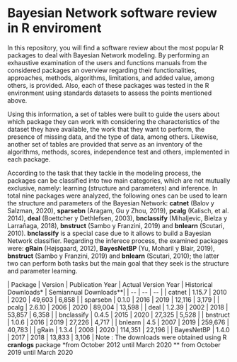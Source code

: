 # Bayesian Network software review in R enviroment

In this repository, you will find a software review about the most popular R packages to deal with Bayesian Network modeling. By performing an exhaustive examination of the users and functions manuals from the considered packages an overview regarding their functionalities, approaches, methods, algorithms, limitations, and added value, among others, is provided. Also, each of these packages was tested in the R environment using standards datasets to assess the points mentioned above.

Using this information, a set of tables were built to guide the users about which package they can work with considering the characteristics of the dataset they have available, the work that they want to perform, the presence of missing data, and the type of data, among others. Likewise, another set of tables are provided that serve as an inventory of the algorithms, methods, scores, independence test and others, implemented in each package.

According to the task that they tackle in the modeling process, the packages can be classified into two main categories, which are not mutually exclusive, namely: learning (structure and parameters) and inference. In total nine packages were analyzed, the following ones can be used to learn the structure and parameters of the Bayesian Network: **catnet** (Balov y Salzman, 2020), **sparsebn** (Aragam, Gu y Zhou, 2019), **pcalg** (Kalisch, et al. 2014), **deal** (Boettcher y Dethlefsen, 2003), **bnclassify** (Mihaljevic, Bielza y Larrañaga, 2018), **bnstruct** (Sambo y Franzini, 2019) and **bnlearn** (Scutari, 2010). **bnclassify** is a special case due to it allows to build a Bayesian Network classifier. Regarding the inferece process, the examined packages were: **gRain** (Højsgaard, 2012), **BayesNetBP** (Yu, Moharil y Blair, 2019), **bnstruct** (Sambo y Franzini, 2019) and **bnlearn** (Scutari, 2010); the latter two can perform both tasks but the main goal that they seek is the structure and parameter learning.

| Package | Version | Publication Year | Actual Version Year | Historical Downloads* | Semiannual Downloads**|
| -- | -- | -- |
| catnet | 1.15.7 | 2010 | 2020 | 49,603 | 6,858 |
| sparsebn | 0.1.0 | 2016 | 2019 | 12,116 | 3,179 |
| pcalg | 2.6.10 | 2006 | 2020 | 89,004 |	13,598 |
| deal | 1.2.39 | 2002	| 2018 | 53,857 | 6,358 |
| bnclassify | 0.4.5 | 2015 | 2020 | 27,325 | 5,528 |
| bnstruct | 1.0.6 | 2016 | 2019 | 27,226 | 4,717 |
| bnlearn | 4.5 | 2007 | 2019 | 259,676 | 40,783 |
| gRain | 1.3.4 | 2008 | 2020 | 114,351 | 22,196 |
| BayesNetBP | 1.4.0 | 2017 | 2018 | 13,833 |	3,106 |
Note : The downloads were obtained using R **cranlogs** package
*from October 2012 until March 2020
** from October 2019 until March 2020



